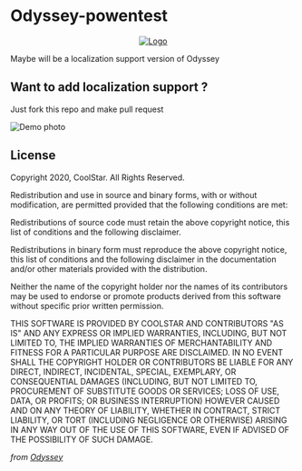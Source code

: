 # Odyssey-powentest
<center>
  <a href="#"><img src="https://i.imgur.com/hDqP9sV.png" alt="Logo"></a>
</center>

Maybe will be a localization support version of Odyssey

## Want to add localization support ?
Just fork this repo and make pull request 

![Demo photo][1]

## License 
Copyright 2020, CoolStar. All Rights Reserved.

Redistribution and use in source and binary forms, with or without modification, are permitted provided that the following conditions are met:

Redistributions of source code must retain the above copyright notice, this list of conditions and the following disclaimer.

Redistributions in binary form must reproduce the above copyright notice, this list of conditions and the following disclaimer in the documentation and/or other materials provided with the distribution.

Neither the name of the copyright holder nor the names of its contributors may be used to endorse or promote products derived from this software without specific prior written permission.

THIS SOFTWARE IS PROVIDED BY COOLSTAR AND CONTRIBUTORS "AS IS" AND ANY EXPRESS OR IMPLIED WARRANTIES, INCLUDING, BUT NOT LIMITED TO, THE IMPLIED WARRANTIES OF MERCHANTABILITY AND FITNESS FOR A PARTICULAR PURPOSE ARE DISCLAIMED. IN NO EVENT SHALL THE COPYRIGHT HOLDER OR CONTRIBUTORS BE LIABLE FOR ANY DIRECT, INDIRECT, INCIDENTAL, SPECIAL, EXEMPLARY, OR CONSEQUENTIAL DAMAGES (INCLUDING, BUT NOT LIMITED TO, PROCUREMENT OF SUBSTITUTE GOODS OR SERVICES; LOSS OF USE, DATA, OR PROFITS; OR BUSINESS INTERRUPTION) HOWEVER CAUSED AND ON ANY THEORY OF LIABILITY, WHETHER IN CONTRACT, STRICT LIABILITY, OR TORT (INCLUDING NEGLIGENCE OR OTHERWISE) ARISING IN ANY WAY OUT OF THE USE OF THIS SOFTWARE, EVEN IF ADVISED OF THE POSSIBILITY OF SUCH DAMAGE.

*from [Odyssey](https://github.com/Odyssey-Team/Odyssey)*




[1]:https://github.com/powenn/Odyssey-powentest/blob/main/photos/01.png

